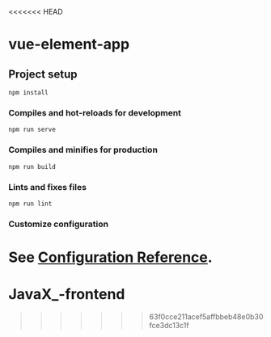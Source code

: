 <<<<<<< HEAD
# vue-element-app

## Project setup
```
npm install
```

### Compiles and hot-reloads for development
```
npm run serve
```

### Compiles and minifies for production
```
npm run build
```

### Lints and fixes files
```
npm run lint
```

### Customize configuration
See [Configuration Reference](https://cli.vuejs.org/config/).
=======
# JavaX_-frontend
>>>>>>> 63f0cce211acef5affbbeb48e0b30fce3dc13c1f
